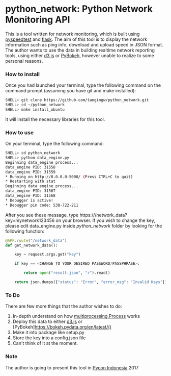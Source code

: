 # python_network: Python Network Monitoring API

This is a tool written for network monitoring, which is built using [pyspeedtest](https://github.com/fopina/pyspeedtest) and [flask](http://flask.pocoo.org/). The aim of this tool is to display the network information such as ping info, download and upload speed in JSON format. The author wants to use the data in building realtime network reporting tools, using either [d3.js](https://d3js.org/) or [PyBokeh](https://bokeh.pydata.org/en/latest/), however unable to realize to some personal reasons.

### How to install

Once you had launched your terminal, type the following command on the command prompt (assuming you have git and make installed):

```bash
SHELL> git clone https://github.com/tangingw/python_network.git
SHELL> cd ~/python_network
SHELL> make install_ubuntu
```

It will install the necessary libraries for this tool.

### How to use

On your terminal, type the following command:

```bash
SHELL> cd python_network
SHELL> python data_engine.py
Beginning data_engine process...
data_engine PID: 31558
data_engine PID: 31559
* Running on http://0.0.0.0:5000/ (Press CTRL+C to quit)
* Restarting with stat
Beginning data_engine process...
data_engine PID: 31567
data_engine PID: 31568
* Debugger is active!
* Debugger pin code: 538-722-211
```

After you see these message, type https://<YOUR IP>/network_data?key=mynetwork123456 on your browser. 
If you wish to change the key, please edit data_engine.py inside _python_network_ folder by looking for the following function:

```python
@APP.route("/network_data")
def get_network_data():

    key = request.args.get("key")

    if key == <CHANGE TO YOUR DESIRED PASSWORD/PASSPHRASE>:

        return open("result.json", "r").read()

    return json.dumps({"status": "Error", "error_msg": "Invalid Keys"})

```

### To Do

There are few more things that the author wishes to do:

1. In-depth understand on how [multiprocessing.Process](https://docs.python.org/2/library/multiprocessing.html#multiprocessing.Process) works
2. Deploy this data to either [d3.js](https://d3js.org/) or [PyBokeh]https://bokeh.pydata.org/en/latest/()
3. Make it into package like setup.py 
4. Store the key into a config.json file
5. Can't think of it at the moment.

### Note

The author is going to present this tool in [Pycon Indonesia](http://pycon.id) 2017